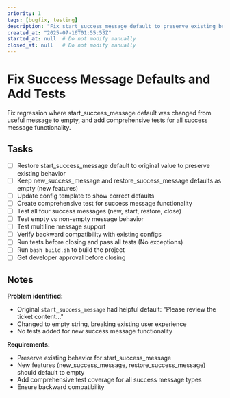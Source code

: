 ```yaml
---
priority: 1
tags: [bugfix, testing]
description: "Fix start_success_message default to preserve existing behavior and add comprehensive tests for success messages"
created_at: "2025-07-16T01:55:53Z"
started_at: null  # Do not modify manually
closed_at: null   # Do not modify manually
---
```


# Fix Success Message Defaults and Add Tests

Fix regression where start_success_message default was changed from useful message to empty, and add comprehensive tests for all success message functionality.

## Tasks

- [ ] Restore start_success_message default to original value to preserve existing behavior
- [ ] Keep new_success_message and restore_success_message defaults as empty (new features)
- [ ] Update config template to show correct defaults
- [ ] Create comprehensive test for success message functionality
- [ ] Test all four success messages (new, start, restore, close)
- [ ] Test empty vs non-empty message behavior
- [ ] Test multiline message support
- [ ] Verify backward compatibility with existing configs
- [ ] Run tests before closing and pass all tests (No exceptions)
- [ ] Run `bash build.sh` to build the project
- [ ] Get developer approval before closing

## Notes

**Problem identified:**
- Original `start_success_message` had helpful default: "Please review the ticket content..."
- Changed to empty string, breaking existing user experience
- No tests added for new success message functionality

**Requirements:**
- Preserve existing behavior for start_success_message
- New features (new_success_message, restore_success_message) should default to empty
- Add comprehensive test coverage for all success message types
- Ensure backward compatibility
